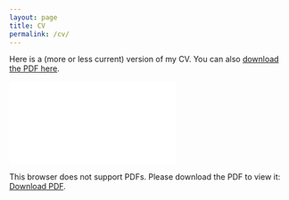 ```yaml
---
layout: page
title: CV
permalink: /cv/
---
```


Here is a (more or less current) version of my CV. You can also [download the PDF here](https://www.dropbox.com/s/ohqe318ilwg1abc/web-vita.pdf?dl=0).

<object data="web-vita.pdf" type="application/pdf" width="700px" height="700px">
    <embed src="web-vita.pdf">
        <p>This browser does not support PDFs. Please download the PDF to view it: <a href="web-vita.pdf">Download PDF</a>.</p>
    </embed>
</object>

